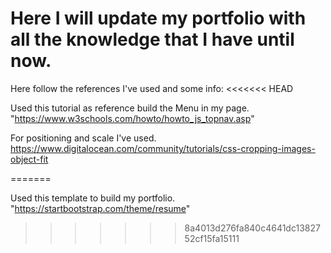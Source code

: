 # Here I will update my portfolio with all the knowledge that I have until now.
  
Here follow the references I've used and some info:
<<<<<<< HEAD

Used this tutorial as reference build the Menu in my page.
"https://www.w3schools.com/howto/howto_js_topnav.asp"

For positioning and scale I've used.
https://www.digitalocean.com/community/tutorials/css-cropping-images-object-fit

=======
  
Used this template to build my portfolio.
"https://startbootstrap.com/theme/resume"
>>>>>>> 8a4013d276fa840c4641dc1382752cf15fa15111
